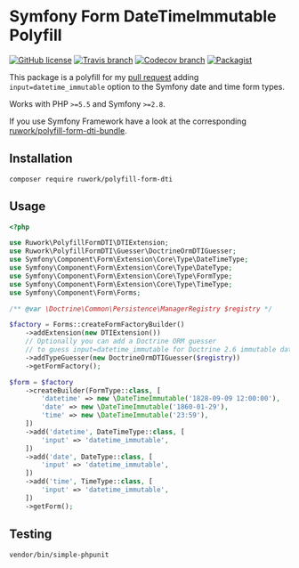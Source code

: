 # Symfony Form DateTimeImmutable Polyfill

[![GitHub license](https://img.shields.io/github/license/ruvents/ruwork-polyfill-form-dti.svg?style=flat-square)](https://github.com/ruvents/ruwork-polyfill-form-dti/blob/master/LICENSE)
[![Travis branch](https://img.shields.io/travis/ruvents/ruwork-polyfill-form-dti/master.svg?style=flat-square)](https://travis-ci.org/ruvents/ruwork-polyfill-form-dti)
[![Codecov branch](https://img.shields.io/codecov/c/github/ruvents/ruwork-polyfill-form-dti/master.svg?style=flat-square)](https://codecov.io/gh/ruvents/ruwork-polyfill-form-dti)
[![Packagist](https://img.shields.io/packagist/v/ruwork/polyfill-form-dti.svg?style=flat-square)](https://packagist.org/packages/ruwork/polyfill-form-dti)

This package is a polyfill for my [pull request](http://symfony.com/blog/new-in-symfony-4-1-added-support-for-immutable-dates-in-forms) adding `input=datetime_immutable` option to the Symfony date and time form types.

Works with PHP `>=5.5` and Symfony `>=2.8`.

If you use Symfony Framework have a look at the corresponding [ruwork/polyfill-form-dti-bundle](https://github.com/ruvents/ruwork-polyfill-form-dti-bundle).

## Installation

```shell
composer require ruwork/polyfill-form-dti
```

## Usage

```php
<?php

use Ruwork\PolyfillFormDTI\DTIExtension;
use Ruwork\PolyfillFormDTI\Guesser\DoctrineOrmDTIGuesser;
use Symfony\Component\Form\Extension\Core\Type\DateTimeType;
use Symfony\Component\Form\Extension\Core\Type\DateType;
use Symfony\Component\Form\Extension\Core\Type\FormType;
use Symfony\Component\Form\Extension\Core\Type\TimeType;
use Symfony\Component\Form\Forms;

/** @var \Doctrine\Common\Persistence\ManagerRegistry $registry */

$factory = Forms::createFormFactoryBuilder()
    ->addExtension(new DTIExtension())
    // Optionally you can add a Doctrine ORM guesser
    // to guess input=datetime_immutable for Doctrine 2.6 immutable date types. 
    ->addTypeGuesser(new DoctrineOrmDTIGuesser($registry))
    ->getFormFactory();

$form = $factory
    ->createBuilder(FormType::class, [
        'datetime' => new \DateTimeImmutable('1828-09-09 12:00:00'),
        'date' => new \DateTimeImmutable('1860-01-29'),
        'time' => new \DateTimeImmutable('23:59'),
    ])
    ->add('datetime', DateTimeType::class, [
        'input' => 'datetime_immutable',
    ])
    ->add('date', DateType::class, [
        'input' => 'datetime_immutable',
    ])
    ->add('time', TimeType::class, [
        'input' => 'datetime_immutable',
    ])
    ->getForm();
```

## Testing

```shell
vendor/bin/simple-phpunit
```
